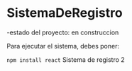 <h1> SistemaDeRegistro</h1>
-estado del proyecto: en construccion 

Para ejecutar el sistema, debes poner:

```npm install react```
Sistema de registro 2
